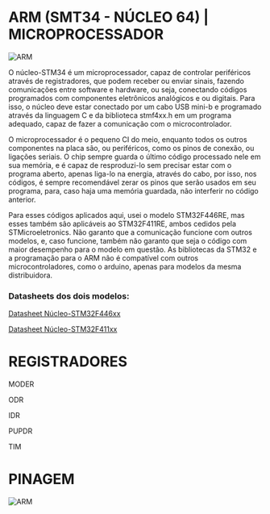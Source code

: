 # ARM (SMT34 - NÚCLEO 64) | MICROPROCESSADOR
![ARM](https://i.imgur.com/IiONPyd.jpeg)

O núcleo-STM34 é um microprocessador, capaz de controlar periféricos através de registradores, que podem receber ou enviar sinais, fazendo comunicações entre software e hardware, ou seja, conectando códigos programados com componentes eletrônicos analógicos e ou digitais. Para isso, o núcleo deve estar conectado por um cabo USB mini-b e programado através da linguagem C e da biblioteca stmf4xx.h em um programa adequado, capaz de fazer a comunicação com o microcontrolador.

O microprocessador é o pequeno CI do meio, enquanto todos os outros componentes na placa são, ou periféricos, como os pinos de conexão, ou ligações seriais. O chip sempre guarda o último código processado nele em sua memória, e é capaz de resproduzi-lo sem precisar estar com o programa aberto, apenas liga-lo na energia, através do cabo, por isso, nos códigos, é sempre recomendável zerar os pinos que serão usados em seu programa, para, caso haja uma memória guardada, não interferir no código anterior.

Para esses códigos aplicados aqui, usei o modelo STM32F446RE, mas esses também são aplicáveis ao STM32F411RE, ambos cedidos pela STMicroeletronics. Não garanto que a comunicação funcione com outros modelos, e, caso funcione, também não garanto que seja o código com maior desempenho para o modelo em questão. As bibliotecas da STM32 e a programação para o ARM não é compatível com outros microcontroladores, como o arduino, apenas para modelos da mesma distribuidora.

### Datasheets dos dois modelos:
[Datasheet Núcleo-STM32F446xx](https://www.st.com/resource/en/datasheet/stm32f446re.pdf)

[Datasheet Núcleo-STM32F411xx](https://www.st.com/resource/en/datasheet/stm32f411re.pdf)

# REGISTRADORES

MODER

ODR

IDR

PUPDR

TIM


# PINAGEM
![ARM](https://i.imgur.com/W6CxsfE.png)
